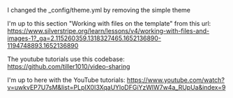 I changed the _config/theme.yml by removing the simple theme

I'm up to this section "Working with files on the template" from this url: https://www.silverstripe.org/learn/lessons/v4/working-with-files-and-images-1?_ga=2.115260359.1318327465.1652136890-1194748893.1652136890


The youtube tutorials use this codebase: https://github.com/tiller1010/video-sharing

I'm up to here with the YouTube tutorials: https://www.youtube.com/watch?v=uwkvEP7U7sM&list=PLpIX0I3XqaUYloDFGiYzWlW7w4a_RUpUa&index=9